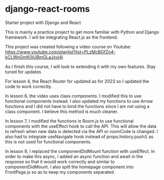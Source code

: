 # django-react-rooms
Starter project with Django and React

This is mainly a practice project to get more familiar with Python and Django framework. I will be integrating React.js as the frontend. 

This project was created following a video course on Youtube: https://www.youtube.com/playlist?list=PLzMcBGfZo4-kCLWnGmK0jUBmGLaJxvi4j

As I finish this course, I will look to extending it with my own features. Stay tuned for updates

For lesson 4, the React Router for updated as for 2023 so I updated the code to work correctly. 

In lesson 6, the video uses class components. I modified this to use functional components instead. I also updated my functions to use Arrow functions and I 
did not have to bind the functions since I am not using a class component. I believe this method is much cleaner. 

In lesson 7, I modified the functions in Room.js to use functional components with the useEffect hook to call the API. This will allow the data to refresh
when new data is detected via the API or roomCode is changed. I also had to integrate useNavigate hook instead of props.history.push() as this is not used
for functional components. 

In lesson 9, I replaced the componentDidMount function with useEffect. In order to make this async, I added an async function and await in the response so that it 
would work correctly and similar to componentDidMount. I also split the homepage component into FrontPage.js so as to keep my components separated. 